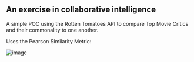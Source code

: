 ## An exercise in collaborative intelligence

A simple POC using the Rotten Tomatoes API to compare Top Movie Critics and their commonality to one another.

Uses the Pearson Similarity Metric:

![image](http://snips.deacondesperado.com/rtapi/pear.gif 'Pearson Metric')

